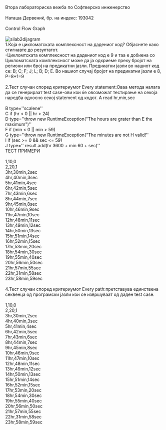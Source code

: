 Втора лабораториска вежба по Софтверско инженерство<br>
<br>
Наташа Дервениќ, бр. на индекс: 193042<br>
<br>
Control Flow Graph<br>
<br>
![silab2dijagram](https://user-images.githubusercontent.com/68155308/120242955-85130100-c266-11eb-9c86-c031ac5e2226.png)<br>
1.Која е цикломатската комплексност на дадениот код? Објаснете како стигнавте до резултатот.<br>
-Цикломтската комплексност на дадениот код е 9 и таа е добиена со Цикломатската комплексност може да ја одкриеме преку бројот на региони или број на предикатни јазли.
 Предикатни јазли во нашиот код се: B; C; F; J; L; B; D; E. Во нашиот случај бројот на предикатни јазли е 8, Р=8+1=9<br>
 <br>
2.Тест случаи според критериумот Every statement:Оваа метода налага да се генерираат test case-ови кои ќе овозможат тестирање на секоја наредба односно секој statement од кодот. A read hr,min,sec<br>
<br>
B type=''scalene''<br>
C if (hr < 0 || hr > 24)<br>
D type=''throw new RuntimeException("The hours are grater than E the maximum")''<br>
F if (min < 0 || min > 59)<br>
G type=''throw new RuntimeException("The minutes are not H valid!''<br>
I if (sec >= 0 && sec <= 59)<br>
J type='' result.add(hr  3600 + min  60 + sec)''<br>
ТЕСТ ПРИМЕРИ<br>
<br>
1,10,0<br>
2,20,1<br>
3hr,30min,2sec<br>
4hr,40min,3sec<br>
5hr,41min,4sec<br>
6hr,42min,5sec<br>
7hr,43min,6sec<br>
8hr,44min,7sec<br>
9hr,45min,8sec<br>
10hr,46min,9sec<br>
11hr,47min,10sec<br>
12hr,48min,11sec<br>
13hr,49min,12sec<br>
14hr,50min,13sec<br>
15hr,51min,14sec<br>
16hr,52min,15sec<br>
17hr,53min,20sec<br>
18hr,54min,30sec<br>
19hr,55min,40sec<br>
20hr,56min,50sec<br>
21hr,57min,55sec<br>
22hr,31min,58sec<br>
23hr,58min,59sec<br>
<br>
4.Тест случаи според критериумот Every path:претставува единствена секвенца од програмски јазли кои се извршуваат од даден test case.<br>
<br>
1,10,0<br>
2,20,1<br>
3hr,30min,2sec<br>
4hr,40min,3sec<br>
5hr,41min,4sec<br>
6hr,42min,5sec<br>
7hr,43min,6sec<br>
8hr,44min,7sec<br>
9hr,45min,8sec<br>
10hr,46min,9sec<br>
11hr,47min,10sec<br>
12hr,48min,11sec<br>
13hr,49min,12sec<br>
14hr,50min,13sec<br>
15hr,51min,14sec<br>
16hr,52min,15sec<br>
17hr,53min,20sec<br>
18hr,54min,30sec<br>
19hr,55min,40sec<br>
20hr,56min,50sec<br>
21hr,57min,55sec<br>
22hr,31min,58sec<br>
23hr,58min,59sec<br>
